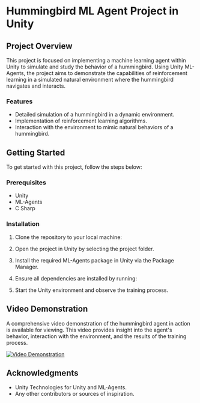 # Hummingbird ML Agent Project in Unity

## Project Overview
This project is focused on implementing a machine learning agent within Unity to simulate and study the behavior of a hummingbird. Using Unity ML-Agents, the project aims to demonstrate the capabilities of reinforcement learning in a simulated natural environment where the hummingbird navigates and interacts.

### Features
- Detailed simulation of a hummingbird in a dynamic environment.
- Implementation of reinforcement learning algorithms.
- Interaction with the environment to mimic natural behaviors of a hummingbird.

## Getting Started
To get started with this project, follow the steps below:

### Prerequisites
- Unity 
- ML-Agents
- C Sharp 

### Installation
1. Clone the repository to your local machine:
2. Open the project in Unity by selecting the project folder.
3. Install the required ML-Agents package in Unity via the Package Manager.
4. Ensure all dependencies are installed by running:

2. Start the Unity environment and observe the training process.

## Video Demonstration
A comprehensive video demonstration of the hummingbird agent in action is available for viewing. This video provides insight into the agent's behavior, interaction with the environment, and the results of the training process.

[![Video Demonstration](video-thumbnail-link)](video-link)

## Acknowledgments
- Unity Technologies for Unity and ML-Agents.
- Any other contributors or sources of inspiration.


